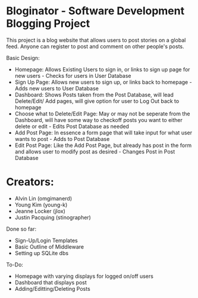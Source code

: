 # Bloginator - Software Development Blogging Project

This project is a blog website that allows users to post stories on a global
feed. Anyone can register to post and comment on other people's posts.


Basic Design:
* Homepage: Allows Existing Users to sign in, or links to sign up page for new users - Checks for users in User Database
* Sign Up Page: Allows new users to sign up, or links back to homepage - Adds new users to User Database
* Dashboard: Shows Posts taken from the Post Database, will lead Delete/Edit/ Add pages, will give option for user to Log Out back to homepage
* Choose what to Delete/Edit Page: May or may not be seperate from the Dashboard, will have some way to checkoff posts you want to either delete or edit - Edits Post Database as needed
* Add Post Page: In essence a form page that will take input for what user wants to post - Adds to Post Database
* Edit Post Page: Like the Add Post Page, but already has post in the form and allows user to modify post as desired - Changes Post in Post Database

# Creators:
  - Alvin Lin (omgimanerd)
  - Young Kim (young-k)
  - Jeanne Locker (jlox)
  - Justin Pacquing (stinographer)
  
Done so far:
* Sign-Up/Login Templates
* Basic Outline of Middleware
* Setting up SQLite dbs

To-Do:
* Homepage with varying displays for logged on/off users
* Dashboard that displays post
* Adding/Editting/Deleting Posts
